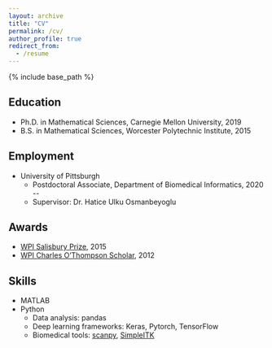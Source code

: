 ```yaml
---
layout: archive
title: "CV"
permalink: /cv/
author_profile: true
redirect_from:
  - /resume
---
```


{% include base_path %}

Education
------
* Ph.D. in Mathematical Sciences, Carnegie Mellon University, 2019
* B.S. in Mathematical Sciences, Worcester Polytechnic Institute, 2015

Employment
------
* University of Pittsburgh
  * Postdoctoral Associate, Department of Biomedical Informatics, 2020 --
  * Supervisor: Dr. Hatice Ulku Osmanbeyoglu
  
Awards
------
* [WPI Salisbury Prize](https://www.wpi.edu/about/awards/salisbury-prize), 2015
* [WPI Charles O’Thompson Scholar](https://www.wpi.edu/about/awards/charles-o-thompson-scholar-outstanding-member-class), 2012

Skills
------
* MATLAB
* Python
  * Data analysis: pandas
  * Deep learning frameworks: Keras, Pytorch, TensorFlow
  * Biomedical tools: [scanpy](https://icb-scanpy.readthedocs-hosted.com/en/stable/), [SimpleITK](http://www.simpleitk.org/)
